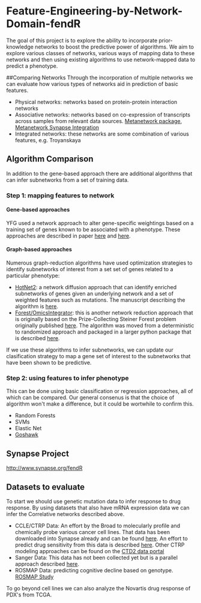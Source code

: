 # Feature-Engineering-by-Network-Domain-fendR
The goal of this project is to explore the ability to incorporate prior-knowledge networks to boost the predictive power of algorithms. We aim to explore various classes of networks, various ways of mapping data to these networks and then using existing algorithms to use network-mapped data to predict a phenotype.

##Comparing Networks
Through the incorporation of multiple networks we can evaluate how various types of networks aid in prediction of basic features.
* Physical networks: networks based on protein-protein interaction networks
* Associative networks: networks based on co-expression of transcripts across samples from relevant data sources.  [Metanetwork package](https://github.com/blogsdon/metanetwork), [Metanetwork Synapse Integration](https://github.com/blogsdon/metanetworkSynapse)
* Integrated networks: these networks are some combination of various features, e.g. Troyanskaya

## Algorithm Comparison
In addition to the gene-based approach there are additional algorithms that can infer subnetworks from a set of training data.

### Step 1: mapping features to network
#### Gene-based approaches
YFG used a network approach to alter gene-specific weightings based on a training set of genes known to be associated with a phenotype. These approaches are described in paper [here](http://dx.plos.org/10.1371/journal.pcbi.1000991) and [here](http://journals.plos.org/ploscompbiol/article?id=10.1371/journal.pcbi.1002694).

#### Graph-based approaches
Numerous graph-reduction algorithms have used optimization strategies to identify subnetworks of interest from a set set of genes related to a particular phenotype:
* [HotNet2](https://github.com/raphael-group/hotnet2): a network diffusion approach that can identify enriched subnetworks of genes given an underlying network and a set of weighted features such as mutations. The manuscript describing the algorithm is [here](http://www.nature.com/ng/journal/v47/n2/abs/ng.3168.html).
* [Forest/OmicsIntegrator](https://github.com/fraenkel-lab/OmicsIntegrator): this is another network reduction approach that is originally based on the Prize-Collecting Steiner Forest problem originally published [here](http://journals.plos.org/ploscompbiol/article?id=10.1371/journal.pcbi.1002887).  The algorithm was moved from a deterministic to randomized approach and packaged in a larger python package that is described [here](http://journals.plos.org/ploscompbiol/article?id=10.1371/journal.pcbi.1004879).

If we use these algorithms to infer subnetworks, we can update our clasification strategy to map a gene set of interest to the subnetworks that have been shown to be predictive.

### Step 2: using features to infer phenotype 
This can be done using basic classification or regression approaches, all of which can be compared. Our general consenus is that the choice of algorithm won't make a difference, but it could be wortwhile to confirm this.
* Random Forests
* SVMs
* Elastic Net
* [Goshawk](https://github.com/blogsdon/goshawk)

## Synapse Project
http://www.synapse.org/fendR

## Datasets to evaluate
To start we should use genetic mutation data to infer response to drug response. By using datasets that also have mRNA expression data we can infer the Correlative networks described above.
* CCLE/CTRP Data: An effort by the Broad to molecularly profile and chemically probe various cancer cell lines.  That data has been downloaded into Synapse already and can be found [here](https://www.synapse.org/#!Synapse:syn5889324). An effort to predict drug sensitivity from this data is described [here](http://cancerdiscovery.aacrjournals.org/content/5/11/1210.long). Other CTRP modeling approaches can be found on the [CTD2 data portal](https://ocg.cancer.gov/programs/ctd2/data-portal)
* Sanger Data: This data has not been collected yet but is a parallel approach described [here](http://www.cell.com/cell/fulltext/S0092-8674(16)30746-2).
* ROSMAP Data: predicting cognitive decline based on genotype. [ROSMAP Study](https://www.synapse.org/#!Synapse:syn3219045)

To go beyond cell lines we can also analyze the Novartis drug response of PDX's from TCGA.
